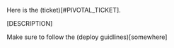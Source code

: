 Here is the (ticket)[#PIVOTAL_TICKET].

[DESCRIPTION]

Make sure to follow the (deploy guidlines)[somewhere]
